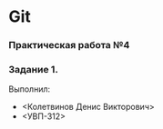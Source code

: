 # Git
### Практическая работа №4
### Задание 1.
Выполнил:
* <Колетвинов Денис Викторович>
* <УВП-312>
